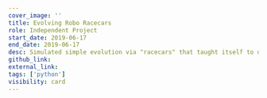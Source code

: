 ```yaml
---
cover_image: ''
title: Evolving Robo Racecars
role: Independent Project
start_date: 2019-06-17
end_date: 2019-06-17
desc: Simulated simple evolution via "racecars" that taught itself to drive successfully around a racetrack drawn in Pygame.
github_link: 
external_link: 
tags: ['python']
visibility: card
---
```

